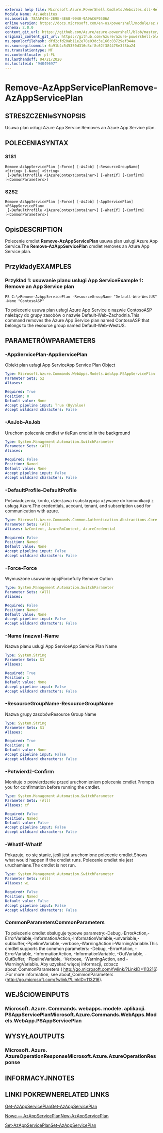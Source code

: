 ```yaml
---
external help file: Microsoft.Azure.PowerShell.Cmdlets.Websites.dll-Help.xml
Module Name: Az.Websites
ms.assetid: 78AAF476-2E9E-4E60-9940-9A9AC6F9506A
online version: https://docs.microsoft.com/en-us/powershell/module/az.websites/remove-azappserviceplan
schema: 2.0.0
content_git_url: https://github.com/Azure/azure-powershell/blob/master/src/Websites/Websites/help/Remove-AzAppServicePlan.md
original_content_git_url: https://github.com/Azure/azure-powershell/blob/master/src/Websites/Websites/help/Remove-AzAppServicePlan.md
ms.openlocfilehash: dfd2cfd20ab11e2e70e03dc3e166c83729ef344a
ms.sourcegitcommit: 6a91b4c545350d316d3cf8c62f384478e3f3ba24
ms.translationtype: MT
ms.contentlocale: pl-PL
ms.lasthandoff: 04/21/2020
ms.locfileid: "94049697"
---
```

# <span data-ttu-id="dbbdc-101">Remove-AzAppServicePlan</span><span class="sxs-lookup"><span data-stu-id="dbbdc-101">Remove-AzAppServicePlan</span></span>

## <span data-ttu-id="dbbdc-102">STRESZCZENIe</span><span class="sxs-lookup"><span data-stu-id="dbbdc-102">SYNOPSIS</span></span>
<span data-ttu-id="dbbdc-103">Usuwa plan usługi Azure App Service.</span><span class="sxs-lookup"><span data-stu-id="dbbdc-103">Removes an Azure App Service plan.</span></span>

## <span data-ttu-id="dbbdc-104">POLECENIA</span><span class="sxs-lookup"><span data-stu-id="dbbdc-104">SYNTAX</span></span>

### <span data-ttu-id="dbbdc-105">S1</span><span class="sxs-lookup"><span data-stu-id="dbbdc-105">S1</span></span>
```
Remove-AzAppServicePlan [-Force] [-AsJob] [-ResourceGroupName] <String> [-Name] <String>
 [-DefaultProfile <IAzureContextContainer>] [-WhatIf] [-Confirm] [<CommonParameters>]
```

### <span data-ttu-id="dbbdc-106">S2</span><span class="sxs-lookup"><span data-stu-id="dbbdc-106">S2</span></span>
```
Remove-AzAppServicePlan [-Force] [-AsJob] [-AppServicePlan] <PSAppServicePlan>
 [-DefaultProfile <IAzureContextContainer>] [-WhatIf] [-Confirm] [<CommonParameters>]
```

## <span data-ttu-id="dbbdc-107">Opis</span><span class="sxs-lookup"><span data-stu-id="dbbdc-107">DESCRIPTION</span></span>
<span data-ttu-id="dbbdc-108">Polecenie cmdlet **Remove-AzAppServicePlan** usuwa plan usługi Azure App Service.</span><span class="sxs-lookup"><span data-stu-id="dbbdc-108">The **Remove-AzAppServicePlan** cmdlet removes an Azure App Service plan.</span></span>

## <span data-ttu-id="dbbdc-109">Przykłady</span><span class="sxs-lookup"><span data-stu-id="dbbdc-109">EXAMPLES</span></span>

### <span data-ttu-id="dbbdc-110">Przykład 1: usuwanie planu usługi App Service</span><span class="sxs-lookup"><span data-stu-id="dbbdc-110">Example 1: Remove an App Service plan</span></span>
```
PS C:\>Remove-AzAppServicePlan -ResourceGroupName "Default-Web-WestUS" -Name "ContosoASP"
```

<span data-ttu-id="dbbdc-111">To polecenie usuwa plan usługi Azure App Service o nazwie ContosoASP należący do grupy zasobów o nazwie Default-Web-Zachodnia.</span><span class="sxs-lookup"><span data-stu-id="dbbdc-111">This command removes the Azure App Service plan named ContosoASP that belongs to the resource group named Default-Web-WestUS.</span></span>

## <span data-ttu-id="dbbdc-112">PARAMETRÓW</span><span class="sxs-lookup"><span data-stu-id="dbbdc-112">PARAMETERS</span></span>

### <span data-ttu-id="dbbdc-113">-AppServicePlan</span><span class="sxs-lookup"><span data-stu-id="dbbdc-113">-AppServicePlan</span></span>
<span data-ttu-id="dbbdc-114">Obiekt plan usługi App Service</span><span class="sxs-lookup"><span data-stu-id="dbbdc-114">App Service Plan Object</span></span>

```yaml
Type: Microsoft.Azure.Commands.WebApps.Models.WebApp.PSAppServicePlan
Parameter Sets: S2
Aliases:

Required: True
Position: 0
Default value: None
Accept pipeline input: True (ByValue)
Accept wildcard characters: False
```

### <span data-ttu-id="dbbdc-115">-AsJob</span><span class="sxs-lookup"><span data-stu-id="dbbdc-115">-AsJob</span></span>
<span data-ttu-id="dbbdc-116">Uruchom polecenie cmdlet w tle</span><span class="sxs-lookup"><span data-stu-id="dbbdc-116">Run cmdlet in the background</span></span>

```yaml
Type: System.Management.Automation.SwitchParameter
Parameter Sets: (All)
Aliases:

Required: False
Position: Named
Default value: None
Accept pipeline input: False
Accept wildcard characters: False
```

### <span data-ttu-id="dbbdc-117">-DefaultProfile</span><span class="sxs-lookup"><span data-stu-id="dbbdc-117">-DefaultProfile</span></span>
<span data-ttu-id="dbbdc-118">Poświadczenia, konto, dzierżawa i subskrypcja używane do komunikacji z usługą Azure.</span><span class="sxs-lookup"><span data-stu-id="dbbdc-118">The credentials, account, tenant, and subscription used for communication with azure.</span></span>

```yaml
Type: Microsoft.Azure.Commands.Common.Authentication.Abstractions.Core.IAzureContextContainer
Parameter Sets: (All)
Aliases: AzContext, AzureRmContext, AzureCredential

Required: False
Position: Named
Default value: None
Accept pipeline input: False
Accept wildcard characters: False
```

### <span data-ttu-id="dbbdc-119">-Force</span><span class="sxs-lookup"><span data-stu-id="dbbdc-119">-Force</span></span>
<span data-ttu-id="dbbdc-120">Wymuszone usuwanie opcji</span><span class="sxs-lookup"><span data-stu-id="dbbdc-120">Forcefully Remove Option</span></span>

```yaml
Type: System.Management.Automation.SwitchParameter
Parameter Sets: (All)
Aliases:

Required: False
Position: Named
Default value: None
Accept pipeline input: False
Accept wildcard characters: False
```

### <span data-ttu-id="dbbdc-121">-Name (nazwa)</span><span class="sxs-lookup"><span data-stu-id="dbbdc-121">-Name</span></span>
<span data-ttu-id="dbbdc-122">Nazwa planu usługi App Service</span><span class="sxs-lookup"><span data-stu-id="dbbdc-122">App Service Plan Name</span></span>

```yaml
Type: System.String
Parameter Sets: S1
Aliases:

Required: True
Position: 1
Default value: None
Accept pipeline input: False
Accept wildcard characters: False
```

### <span data-ttu-id="dbbdc-123">-ResourceGroupName</span><span class="sxs-lookup"><span data-stu-id="dbbdc-123">-ResourceGroupName</span></span>
<span data-ttu-id="dbbdc-124">Nazwa grupy zasobów</span><span class="sxs-lookup"><span data-stu-id="dbbdc-124">Resource Group Name</span></span>

```yaml
Type: System.String
Parameter Sets: S1
Aliases:

Required: True
Position: 0
Default value: None
Accept pipeline input: False
Accept wildcard characters: False
```

### <span data-ttu-id="dbbdc-125">-Potwierdź</span><span class="sxs-lookup"><span data-stu-id="dbbdc-125">-Confirm</span></span>
<span data-ttu-id="dbbdc-126">Monituje o potwierdzenie przed uruchomieniem polecenia cmdlet.</span><span class="sxs-lookup"><span data-stu-id="dbbdc-126">Prompts you for confirmation before running the cmdlet.</span></span>

```yaml
Type: System.Management.Automation.SwitchParameter
Parameter Sets: (All)
Aliases: cf

Required: False
Position: Named
Default value: False
Accept pipeline input: False
Accept wildcard characters: False
```

### <span data-ttu-id="dbbdc-127">-WhatIf</span><span class="sxs-lookup"><span data-stu-id="dbbdc-127">-WhatIf</span></span>
<span data-ttu-id="dbbdc-128">Pokazuje, co się stanie, jeśli jest uruchomione polecenie cmdlet.</span><span class="sxs-lookup"><span data-stu-id="dbbdc-128">Shows what would happen if the cmdlet runs.</span></span>
<span data-ttu-id="dbbdc-129">Polecenie cmdlet nie jest uruchamiane.</span><span class="sxs-lookup"><span data-stu-id="dbbdc-129">The cmdlet is not run.</span></span>

```yaml
Type: System.Management.Automation.SwitchParameter
Parameter Sets: (All)
Aliases: wi

Required: False
Position: Named
Default value: False
Accept pipeline input: False
Accept wildcard characters: False
```

### <span data-ttu-id="dbbdc-130">CommonParameters</span><span class="sxs-lookup"><span data-stu-id="dbbdc-130">CommonParameters</span></span>
<span data-ttu-id="dbbdc-131">To polecenie cmdlet obsługuje typowe parametry:-Debug,-ErrorAction,-ErrorVariable,-InformationAction,-InformationVariable,-unvariable,-subbuffer,-PipelineVariable,-verbose,-WarningAction i-WarningVariable.</span><span class="sxs-lookup"><span data-stu-id="dbbdc-131">This cmdlet supports the common parameters: -Debug, -ErrorAction, -ErrorVariable, -InformationAction, -InformationVariable, -OutVariable, -OutBuffer, -PipelineVariable, -Verbose, -WarningAction, and -WarningVariable.</span></span> <span data-ttu-id="dbbdc-132">Aby uzyskać więcej informacji, zobacz about_CommonParameters ( http://go.microsoft.com/fwlink/?LinkID=113216) .</span><span class="sxs-lookup"><span data-stu-id="dbbdc-132">For more information, see about_CommonParameters (http://go.microsoft.com/fwlink/?LinkID=113216).</span></span>

## <span data-ttu-id="dbbdc-133">WEJŚCIOWE</span><span class="sxs-lookup"><span data-stu-id="dbbdc-133">INPUTS</span></span>

### <span data-ttu-id="dbbdc-134">Microsoft. Azure. Commands. webapps. modele. aplikacji. PSAppServicePlan</span><span class="sxs-lookup"><span data-stu-id="dbbdc-134">Microsoft.Azure.Commands.WebApps.Models.WebApp.PSAppServicePlan</span></span>

## <span data-ttu-id="dbbdc-135">WYSYŁA</span><span class="sxs-lookup"><span data-stu-id="dbbdc-135">OUTPUTS</span></span>

### <span data-ttu-id="dbbdc-136">Microsoft. Azure. AzureOperationResponse</span><span class="sxs-lookup"><span data-stu-id="dbbdc-136">Microsoft.Azure.AzureOperationResponse</span></span>

## <span data-ttu-id="dbbdc-137">INFORMACYJN</span><span class="sxs-lookup"><span data-stu-id="dbbdc-137">NOTES</span></span>

## <span data-ttu-id="dbbdc-138">LINKI POKREWNE</span><span class="sxs-lookup"><span data-stu-id="dbbdc-138">RELATED LINKS</span></span>

[<span data-ttu-id="dbbdc-139">Get-AzAppServicePlan</span><span class="sxs-lookup"><span data-stu-id="dbbdc-139">Get-AzAppServicePlan</span></span>](./Get-AzAppServicePlan.md)

[<span data-ttu-id="dbbdc-140">Nowe — AzAppServicePlan</span><span class="sxs-lookup"><span data-stu-id="dbbdc-140">New-AzAppServicePlan</span></span>](./New-AzAppServicePlan.md)

[<span data-ttu-id="dbbdc-141">Set-AzAppServicePlan</span><span class="sxs-lookup"><span data-stu-id="dbbdc-141">Set-AzAppServicePlan</span></span>](./Set-AzAppServicePlan.md)



